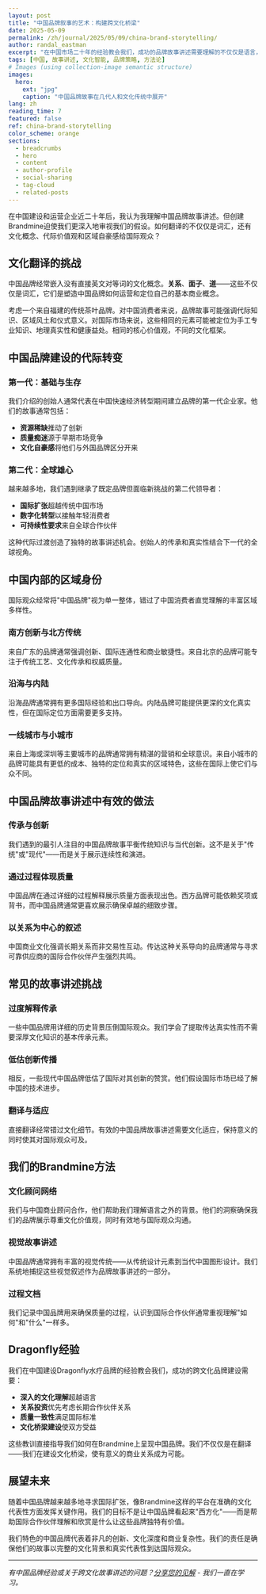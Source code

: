 ```yaml
---
layout: post
title: "中国品牌叙事的艺术：构建跨文化桥梁"
date: 2025-05-09
permalink: /zh/journal/2025/05/09/china-brand-storytelling/
author: randal_eastman
excerpt: "在中国市场二十年的经验教会我们，成功的品牌故事讲述需要理解的不仅仅是语言，还有文化价值观、代际差异和区域细节。"
tags: [中国, 故事讲述, 文化智能, 品牌策略, 方法论]
# Images (using collection-image semantic structure)
images:
  hero:
    ext: "jpg"
    caption: "中国品牌故事在几代人和文化传统中展开"
lang: zh
reading_time: 7
featured: false
ref: china-brand-storytelling
color_scheme: orange
sections:
  - breadcrumbs
  - hero
  - content
  - author-profile
  - social-sharing
  - tag-cloud
  - related-posts
---
```


在中国建设和运营企业近二十年后，我认为我理解中国品牌故事讲述。但创建Brandmine迫使我们更深入地审视我们的假设。如何翻译的不仅仅是词汇，还有文化概念、代际价值观和区域自豪感给国际观众？

## 文化翻译的挑战

中国品牌经常嵌入没有直接英文对等词的文化概念。**关系**、**面子**、**道**——这些不仅仅是词汇，它们是塑造中国品牌如何运营和定位自己的基本商业概念。

考虑一个来自福建的传统茶叶品牌。对中国消费者来说，品牌故事可能强调代际知识、区域风土和仪式意义。对国际市场来说，这些相同的元素可能被定位为手工专业知识、地理真实性和健康益处。相同的核心价值观，不同的文化框架。

## 中国品牌建设的代际转变

### 第一代：基础与生存

我们介绍的创始人通常代表在中国快速经济转型期间建立品牌的第一代企业家。他们的故事通常包括：
- **资源稀缺**推动了创新
- **质量痴迷**源于早期市场竞争
- **文化自豪感**将他们与外国品牌区分开来

### 第二代：全球雄心

越来越多地，我们遇到继承了既定品牌但面临新挑战的第二代领导者：
- **国际扩张**超越传统中国市场
- **数字化转型**以接触年轻消费者
- **可持续性要求**来自全球合作伙伴

这种代际过渡创造了独特的故事讲述机会。创始人的传承和真实性结合下一代的全球视角。

## 中国内部的区域身份

国际观众经常将"中国品牌"视为单一整体，错过了中国消费者直觉理解的丰富区域多样性。

### 南方创新与北方传统

来自广东的品牌通常强调创新、国际连通性和商业敏捷性。来自北京的品牌可能专注于传统工艺、文化传承和权威质量。

### 沿海与内陆

沿海品牌通常拥有更多国际经验和出口导向。内陆品牌可能提供更深的文化真实性，但在国际定位方面需要更多支持。

### 一线城市与小城市

来自上海或深圳等主要城市的品牌通常拥有精湛的营销和全球意识。来自小城市的品牌可能具有更低的成本、独特的定位和真实的区域特色，这些在国际上使它们与众不同。

## 中国品牌故事讲述中有效的做法

### 传承与创新

我们遇到的最引人注目的中国品牌故事平衡传统知识与当代创新。这不是关于"传统"或"现代"——而是关于展示连续性和演进。

### 通过过程体现质量

中国品牌在通过详细的过程解释展示质量方面表现出色。西方品牌可能依赖奖项或背书，而中国品牌通常更喜欢展示确保卓越的细致步骤。

### 以关系为中心的叙述

中国商业文化强调长期关系而非交易性互动。传达这种关系导向的品牌通常与寻求可靠供应商的国际合作伙伴产生强烈共鸣。

## 常见的故事讲述挑战

### 过度解释传承

一些中国品牌用详细的历史背景压倒国际观众。我们学会了提取传达真实性而不需要深厚文化知识的基本传承元素。

### 低估创新传播

相反，一些现代中国品牌低估了国际对其创新的赞赏。他们假设国际市场已经了解中国的技术进步。

### 翻译与适应

直接翻译经常错过文化细节。有效的中国品牌故事讲述需要文化适应，保持意义的同时使其对国际观众可及。

## 我们的Brandmine方法

### 文化顾问网络

我们与中国商业顾问合作，他们帮助我们理解语言之外的背景。他们的洞察确保我们的品牌展示尊重文化价值观，同时有效地与国际观众沟通。

### 视觉故事讲述

中国品牌通常拥有丰富的视觉传统——从传统设计元素到当代中国图形设计。我们系统地捕捉这些视觉叙述作为品牌故事讲述的一部分。

### 过程文档

我们记录中国品牌用来确保质量的过程，认识到国际合作伙伴通常重视理解"如何"和"什么"一样多。

## Dragonfly经验

我们在中国建设Dragonfly水疗品牌的经验教会我们，成功的跨文化品牌建设需要：
- **深入的文化理解**超越语言
- **关系投资**优先考虑长期合作伙伴关系
- **质量一致性**满足国际标准
- **文化桥梁建设**使双方受益

这些教训直接指导我们如何在Brandmine上呈现中国品牌。我们不仅仅是在翻译——我们在建设文化桥梁，使有意义的商业关系成为可能。

## 展望未来

随着中国品牌越来越多地寻求国际扩张，像Brandmine这样的平台在准确的文化代表性方面发挥关键作用。我们的目标不是让中国品牌看起来"西方化"——而是帮助国际合作伙伴理解和欣赏是什么让这些品牌独特有价值。

我们特色的中国品牌代表着非凡的创新、文化深度和商业复杂性。我们的责任是确保他们的故事以完整的文化背景和真实代表性到达国际观众。

---

*有中国品牌经验或关于跨文化故事讲述的问题？[分享您的见解](/zh/about/#contact) - 我们一直在学习。*